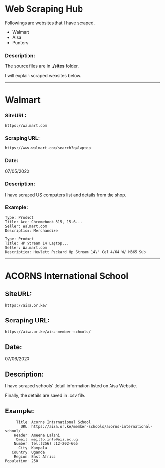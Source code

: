 # Web Scraping Hub

Followings are websites that I have scraped.
- Walmart
- Aisa
- Punters

### Description: 
The source files are in **./sites** folder.

I will explain scraped websites below.

--- 
# Walmart
### SiteURL: 
`https://walmart.com`

### Scraping URL:

`https://www.walmart.com/search?q=laptop`

### Date: 
07/05/2023

###  Description: 
I have scraped US computers list and details from the shop.

### Example:
    Type: Product
    Title: Acer Chromebook 315, 15.6...
    Seller: Walmart.com
    Description: Merchandise

    Type: Product
    Title: HP Stream 14 Laptop...
    Seller: Walmart.com
    Description: Hewlett Packard Hp Stream 14\" Cel 4/64 W/ M365 Sub

---
# ACORNS International School
## SiteURL: 
`https://aisa.or.ke/`

## Scraping URL:

`https://aisa.or.ke/aisa-member-schools/`

## Date: 
07/06/2023

##  Description: 
I have scraped schools' detail information listed on Aisa Website.

Finally, the details are saved in .csv file.


## Example:
         Title: Acorns International School
           URL: https://aisa.or.ke/member-schools/acorns-international-school/
        Header: Ameena Lalani
         Email: mailto:info@ais.ac.ug
        Number: tel:(256) 312-202-665
          City: Kampala
       Country: Uganda
        Region: East Africa
    Population: 250
